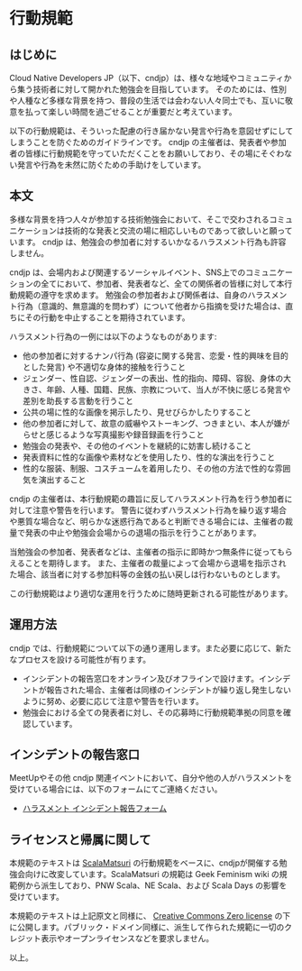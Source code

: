 行動規範
========

はじめに
--------
Cloud Native Developers JP（以下、cndjp）は、様々な地域やコミュニティから集う技術者に対して開かれた勉強会を目指しています。 そのためには、性別や人種など多様な背景を持つ、普段の生活では会わない人々同士でも、互いに敬意を払って楽しい時間を過ごせることが重要だと考えています。

以下の行動規範は、そういった配慮の行き届かない発言や行為を意図せずにしてしまうことを防ぐためのガイドラインです。 cndjp の主催者は、発表者や参加者の皆様に行動規範を守っていただくことをお願いしており、その場にそぐわない発言や行為を未然に防ぐための手助けをしています。


本文
----
多様な背景を持つ人々が参加する技術勉強会において、そこで交わされるコミュニケーションは技術的な発表と交流の場に相応しいものであって欲しいと願っています。 cndjp は、勉強会の参加者に対するいかなるハラスメント行為も許容しません。

cndjp は、会場内および関連するソーシャルイベント、SNS上でのコミュニケーションの全てにおいて、参加者、発表者など、全ての関係者の皆様に対して本行動規範の遵守を求めます。 勉強会の参加者および関係者は、自身のハラスメント行為（意識的、無意識的を問わず）について他者から指摘を受けた場合は、直ちにその行動を中止することを期待されています。

ハラスメント行為の一例には以下のようなものがあります:

- 他の参加者に対するナンパ行為 (容姿に関する発言、恋愛・性的興味を目的とした発言) や不適切な身体的接触を行うこと
- ジェンダー、性自認、ジェンダーの表出、性的指向、障碍、容貎、身体の大きさ、年齢、人種、国籍、民族、宗教について、当人が不快に感じる発言や差別を助長する言動を行うこと
- 公共の場に性的な画像を掲示したり、見せびらかしたりすること
- 他の参加者に対して、故意の威嚇やストーキング、つきまとい、本人が嫌がらせと感じるような写真撮影や録音録画を行うこと
- 勉強会の発表や、その他のイベントを継続的に妨害し続けること
- 発表資料に性的な画像や素材などを使用したり、性的な演出を行うこと
- 性的な服装、制服、コスチュームを着用したり、その他の方法で性的な雰囲気を演出すること

cndjp の主催者は、本行動規範の趣旨に反してハラスメント行為を行う参加者に対して注意や警告を行います。 警告に従わずハラスメント行為を繰り返す場合や悪質な場合など、明らかな迷惑行為であると判断できる場合には、主催者の裁量で発表の中止や勉強会会場からの退場の指示を行うことがあります。

当勉強会の参加者、発表者などは、主催者の指示に即時かつ無条件に従ってもらえることを期待します。 また、主催者の裁量によって会場から退場を指示された場合、該当者に対する参加料等の金銭の払い戻しは行わないものとします。

この行動規範はより適切な運用を行うために随時更新される可能性があります。


運用方法
--------
cndjp では、行動規範について以下の通り運用します。また必要に応じて、新たなプロセスを設ける可能性が有ります。

- インシデントの報告窓口をオンライン及びオフラインで設けます。インシデントが報告された場合、主催者は同様のインシデントが繰り返し発生しないように努め、必要に応じて注意や警告を行います。
- 勉強会における全ての発表者に対し、その応募時に行動規範準拠の同意を確認しています。


インシデントの報告窓口
----------------------
MeetUpやその他 cndjp 関連イベントにおいて、自分や他の人がハラスメントを受けている場合には、以下のフォームにてご連絡ください。

- [ハラスメント インシデント報告フォーム]()


ライセンスと帰属に関して
------------------------
本規範のテキストは [ScalaMatsuri](http://scalamatsuri.org/) の行動規範をベースに、cndjpが開催する勉強会向けに改変しています。ScalaMatsuri の規範は Geek Feminism wiki の規範例から派生しており、PNW Scala、NE Scala、および Scala Days の影響を受けています。

本規範のテキストは上記原文と同様に、 [Creative Commons Zero license](https://creativecommons.org/publicdomain/zero/1.0/) の下に公開します。パブリック・ドメイン同様に、派生して作られた規範に一切のクレジット表示やオープンライセンスなどを要求しません。


以上。
